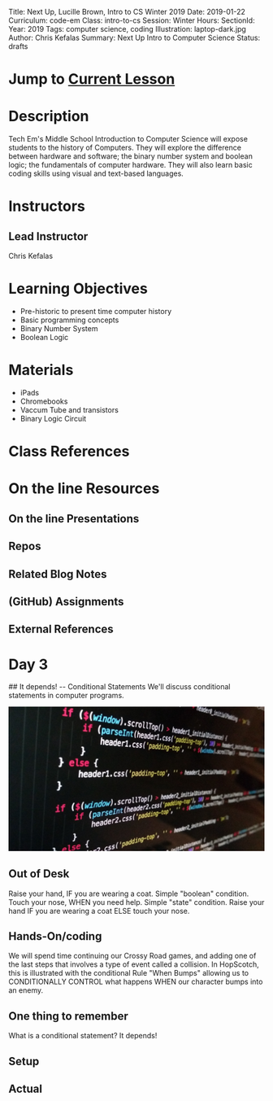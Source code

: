 Title: Next Up, Lucille Brown, Intro to CS Winter 2019
Date: 2019-01-22
Curriculum: code-em
Class: intro-to-cs
Session: Winter
Hours:
SectionId:
Year: 2019
Tags: computer science, coding
Illustration: laptop-dark.jpg
Author: Chris Kefalas
Summary: Next Up Intro to Computer Science
Status: drafts

# Jump to [Current Lesson](#day-3)

# Description
Tech Em's Middle School Introduction to Computer Science will expose
students to the history of Computers. They will explore the difference
between hardware and software; the binary number system and boolean
logic; the fundamentals of computer hardware. They will also learn
basic coding skills using visual and text-based languages.

# Instructors
## Lead Instructor
Chris Kefalas

# Learning Objectives

 * Pre-historic to present time computer history
 * Basic programming concepts
 * Binary Number System
 * Boolean Logic
 
# Materials
  
 * iPads
 * Chromebooks
 * Vaccum Tube and transistors
 * Binary Logic Circuit

# Class References

# On the line Resources

## On the line Presentations

## Repos

## Related Blog Notes

## (GitHub) Assignments

## External References

<h1><a name="day-3">Day 3</a></h1>
## It depends! -- Conditional Statements
We'll discuss conditional statements in computer programs.

![If only.](images/if.jpg)

## Out of Desk
Raise your hand, IF you are wearing a coat. Simple "boolean" condition.
Touch your nose, WHEN you need help. Simple "state" condition.
Raise your hand IF you are wearing a coat ELSE touch your nose.

[//]: # (For this activity we will ask the class questions that begin with the word IF, and relate it to an article of clothing, and ask if them to raise their hands if the IF statement is true for them. *"If you are wearing a jacket, raise your hand"* *"If you are wearing shoes, and a hat... raise your hand"*)


## Hands-On/coding
We will spend time continuing our Crossy Road games, and adding one of
the last steps that involves a type of event called a collision. In
HopScotch, this is illustrated with the conditional Rule "When Bumps"
allowing us to CONDITIONALLY CONTROL what happens WHEN our character bumps into an enemy.

[//]: # (We will spend time continuing our Crossy Road games, and adding one of the last steps that involves a type of event called a collision. In HopScotch, this is illustrated with the Rule "When ____ Bumps ____" and allows us to program what happens when our character bumps into an enemy.)

## One thing to remember
What is a conditional statement? It depends!

## Setup

## Actual

